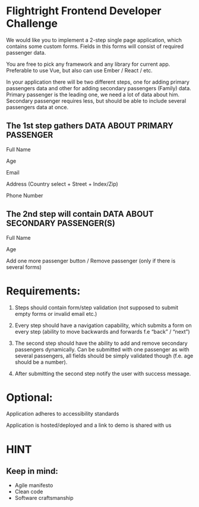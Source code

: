 # Flightright Frontend Developer Challenge

We would like you to implement a 2-step single page application, which contains some custom forms. Fields in this forms will consist of required passenger data.

You are free to pick any framework and any library for current app. Preferable to use Vue, but also can use Ember / React / etc.


In your application there will be two different steps, one for adding primary passengers data and other for adding secondary passengers (Family) data. Primary passenger is the leading one, we need a lot of data about him. Secondary passenger requires less, but should be able to include several passengers data at once.


## The 1st step gathers DATA ABOUT PRIMARY PASSENGER

Full Name

Age

Email

Address (Country select  + Street + Index/Zip)

Phone Number


## The 2nd step will contain DATA ABOUT SECONDARY PASSENGER(S)

Full Name

Age

Add one more passenger button / Remove passenger (only if there is several forms)


# Requirements:

1. Steps should contain form/step validation (not supposed to submit empty forms or invalid email etc.)

2. Every step should have a navigation capability, which submits a form on every step (ability to move backwards and forwards f.e “back” / “next”)

3. The second step should have the ability to add and remove secondary passengers dynamically. Can be submitted with one passenger as with several passengers, all fields should be simply validated though (f.e. age should be a number).

4. After submitting the second step notify the user with success message.


# Optional:

Application adheres to accessibility standards

Application is hosted/deployed and a link to demo is shared with us

# HINT
## Keep in mind:
* Agile manifesto
* Clean code
* Software craftsmanship
